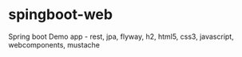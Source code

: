# spingboot-web
Spring boot Demo app - rest, jpa, flyway, h2, html5, css3, javascript, webcomponents, mustache
